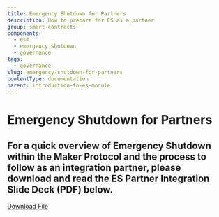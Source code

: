 ```yaml
---
title: Emergency Shutdown for Partners
description: How to prepare for ES as a partner
group: smart-contracts
components:
  - esm
  - emergency shutdown
  - governance
tags:
  - governance
slug: emergency-shutdown-for-partners
contentType: documentation
parent: introduction-to-es-module
---
```


# Emergency Shutdown for Partners

## **For a quick overview of Emergency Shutdown within the Maker Protocol and the process to follow as an integration partner, please download and read the ES Partner Integration Slide Deck \(PDF\) below.**

[Download File](/images/documentation/emergency-shutdown-for-integration-partners-.pdf)